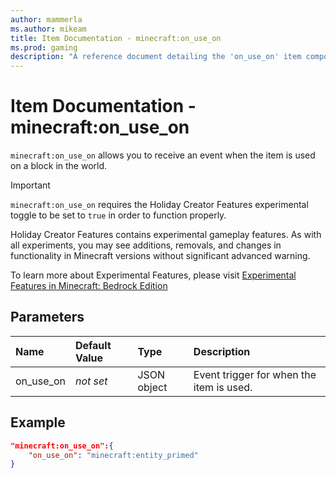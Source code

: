```yaml
---
author: mammerla
ms.author: mikeam
title: Item Documentation - minecraft:on_use_on
ms.prod: gaming
description: "A reference document detailing the 'on_use_on' item component"
---
```


# Item Documentation - minecraft:on_use_on

`minecraft:on_use_on` allows you to receive an event when the item is used on a block in the world.

>[!IMPORTANT]
> `minecraft:on_use_on` requires the Holiday Creator Features experimental toggle to be set to `true` in order to function properly.
>
>Holiday Creator Features contains experimental gameplay features. As with all experiments, you may see additions, removals, and changes in functionality in Minecraft versions without significant advanced warning.
>
>To learn more about Experimental Features, please visit [Experimental Features in Minecraft: Bedrock Edition](../../../../../Documents/ExperimentalFeaturesToggle.md)

## Parameters

|Name |Default Value  |Type  |Description  |
|:----------|:----------|:----------|:----------|
|on_use_on|*not set*| JSON object| Event trigger for when the item is used.|

## Example

```json
"minecraft:on_use_on":{
    "on_use_on": "minecraft:entity_primed"
}
```
